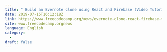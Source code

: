 ```yaml
---
title: " Build an Evernote clone using React and Firebase (Video Tutorial) "
date: 2019-07-15T16:12:18Z
link: https://www.freecodecamp.org/news/evernote-clone-react-firebase-tutorial/?utm_medium=RSS&utm_source=news.12bit.vn
site: www.freecodecamp.orgnews
language: English
category:
  -   
draft: false
---
```

